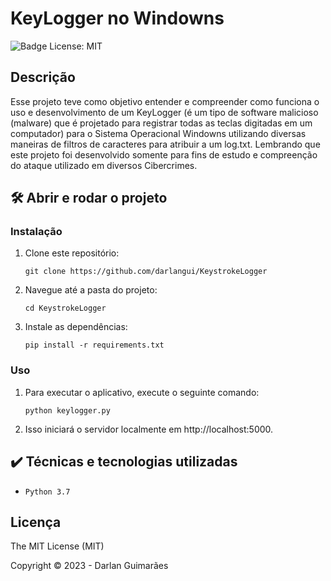 # KeyLogger no Windowns

![Badge License: MIT](https://img.shields.io/github/license/darlangui/e-commerce?style=for-the-badge)

## Descrição 

Esse projeto teve como objetivo entender e compreender como funciona o uso e desenvolvimento de um KeyLogger (é um tipo de software malicioso (malware) que é projetado para registrar todas as teclas digitadas em um computador) para o Sistema Operacional Windowns utilizando diversas maneiras de filtros de caracteres para atribuir a um log.txt. Lembrando que este projeto foi desenvolvido somente para fins de estudo e compreenção do ataque utilizado em diversos Cibercrimes.

## 🛠️ Abrir e rodar o projeto
### Instalação
1. Clone este repositório:
    ```
    git clone https://github.com/darlangui/KeystrokeLogger
    ```
2. Navegue até a pasta do projeto:
    ```
    cd KeystrokeLogger
    ```
3. Instale as dependências:
    ```
    pip install -r requirements.txt
    ```
### Uso
1. Para executar o aplicativo, execute o seguinte comando:
    ```
    python keylogger.py
    ```
2. Isso iniciará o servidor localmente em http://localhost:5000.

## ✔️ Técnicas e tecnologias utilizadas

- `Python 3.7`

## Licença 

The MIT License (MIT)

Copyright ©️ 2023 - Darlan Guimarães
